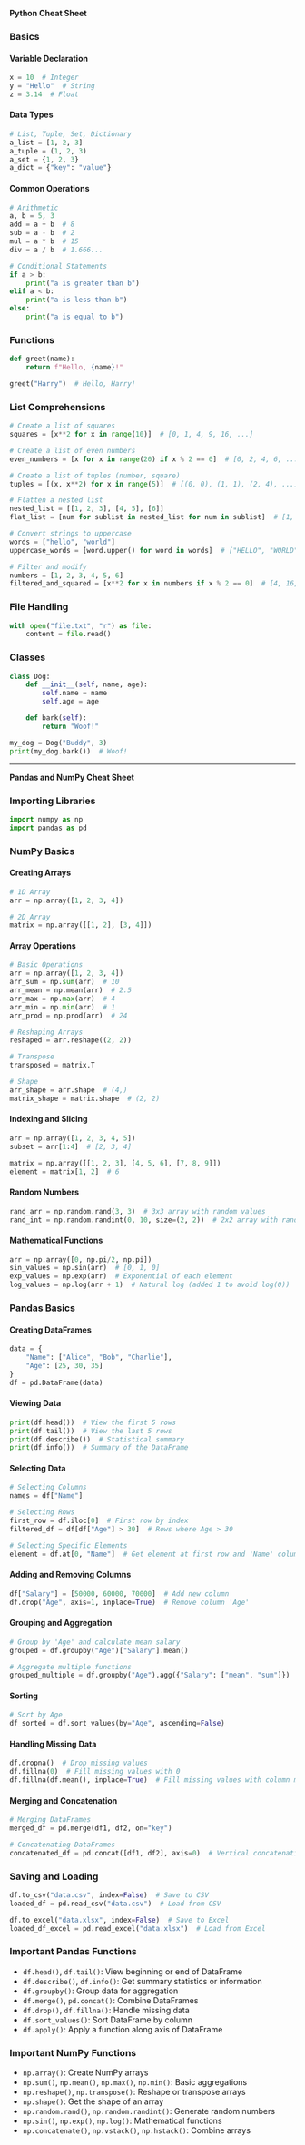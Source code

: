 **Python Cheat Sheet**

### Basics

#### Variable Declaration

```python
x = 10  # Integer
y = "Hello"  # String
z = 3.14  # Float
```

#### Data Types

```python
# List, Tuple, Set, Dictionary
a_list = [1, 2, 3]
a_tuple = (1, 2, 3)
a_set = {1, 2, 3}
a_dict = {"key": "value"}
```

#### Common Operations

```python
# Arithmetic
a, b = 5, 3
add = a + b  # 8
sub = a - b  # 2
mul = a * b  # 15
div = a / b  # 1.666...

# Conditional Statements
if a > b:
    print("a is greater than b")
elif a < b:
    print("a is less than b")
else:
    print("a is equal to b")
```

### Functions

```python
def greet(name):
    return f"Hello, {name}!"

greet("Harry")  # Hello, Harry!
```

### List Comprehensions

```python
# Create a list of squares
squares = [x**2 for x in range(10)]  # [0, 1, 4, 9, 16, ...]

# Create a list of even numbers
even_numbers = [x for x in range(20) if x % 2 == 0]  # [0, 2, 4, 6, ...]

# Create a list of tuples (number, square)
tuples = [(x, x**2) for x in range(5)]  # [(0, 0), (1, 1), (2, 4), ...]

# Flatten a nested list
nested_list = [[1, 2, 3], [4, 5], [6]]
flat_list = [num for sublist in nested_list for num in sublist]  # [1, 2, 3, 4, 5, 6]

# Convert strings to uppercase
words = ["hello", "world"]
uppercase_words = [word.upper() for word in words]  # ["HELLO", "WORLD"]

# Filter and modify
numbers = [1, 2, 3, 4, 5, 6]
filtered_and_squared = [x**2 for x in numbers if x % 2 == 0]  # [4, 16, 36]
```

### File Handling

```python
with open("file.txt", "r") as file:
    content = file.read()
```

### Classes

```python
class Dog:
    def __init__(self, name, age):
        self.name = name
        self.age = age

    def bark(self):
        return "Woof!"

my_dog = Dog("Buddy", 3)
print(my_dog.bark())  # Woof!
```

---

**Pandas and NumPy Cheat Sheet**

### Importing Libraries

```python
import numpy as np
import pandas as pd
```

### NumPy Basics

#### Creating Arrays

```python
# 1D Array
arr = np.array([1, 2, 3, 4])

# 2D Array
matrix = np.array([[1, 2], [3, 4]])
```

#### Array Operations

```python
# Basic Operations
arr = np.array([1, 2, 3, 4])
arr_sum = np.sum(arr)  # 10
arr_mean = np.mean(arr)  # 2.5
arr_max = np.max(arr)  # 4
arr_min = np.min(arr)  # 1
arr_prod = np.prod(arr)  # 24

# Reshaping Arrays
reshaped = arr.reshape((2, 2))

# Transpose
transposed = matrix.T

# Shape
arr_shape = arr.shape  # (4,)
matrix_shape = matrix.shape  # (2, 2)
```

#### Indexing and Slicing

```python
arr = np.array([1, 2, 3, 4, 5])
subset = arr[1:4]  # [2, 3, 4]

matrix = np.array([[1, 2, 3], [4, 5, 6], [7, 8, 9]])
element = matrix[1, 2]  # 6
```

#### Random Numbers

```python
rand_arr = np.random.rand(3, 3)  # 3x3 array with random values
rand_int = np.random.randint(0, 10, size=(2, 2))  # 2x2 array with random integers between 0 and 9
```

#### Mathematical Functions

```python
arr = np.array([0, np.pi/2, np.pi])
sin_values = np.sin(arr)  # [0, 1, 0]
exp_values = np.exp(arr)  # Exponential of each element
log_values = np.log(arr + 1)  # Natural log (added 1 to avoid log(0))
```

### Pandas Basics

#### Creating DataFrames

```python
data = {
    "Name": ["Alice", "Bob", "Charlie"],
    "Age": [25, 30, 35]
}
df = pd.DataFrame(data)
```

#### Viewing Data

```python
print(df.head())  # View the first 5 rows
print(df.tail())  # View the last 5 rows
print(df.describe())  # Statistical summary
print(df.info())  # Summary of the DataFrame
```

#### Selecting Data

```python
# Selecting Columns
names = df["Name"]

# Selecting Rows
first_row = df.iloc[0]  # First row by index
filtered_df = df[df["Age"] > 30]  # Rows where Age > 30

# Selecting Specific Elements
element = df.at[0, "Name"]  # Get element at first row and 'Name' column
```

#### Adding and Removing Columns

```python
df["Salary"] = [50000, 60000, 70000]  # Add new column
df.drop("Age", axis=1, inplace=True)  # Remove column 'Age'
```

#### Grouping and Aggregation

```python
# Group by 'Age' and calculate mean salary
grouped = df.groupby("Age")["Salary"].mean()

# Aggregate multiple functions
grouped_multiple = df.groupby("Age").agg({"Salary": ["mean", "sum"]})
```

#### Sorting

```python
# Sort by Age
df_sorted = df.sort_values(by="Age", ascending=False)
```

#### Handling Missing Data

```python
df.dropna()  # Drop missing values
df.fillna(0)  # Fill missing values with 0
df.fillna(df.mean(), inplace=True)  # Fill missing values with column mean
```

#### Merging and Concatenation

```python
# Merging DataFrames
merged_df = pd.merge(df1, df2, on="key")

# Concatenating DataFrames
concatenated_df = pd.concat([df1, df2], axis=0)  # Vertical concatenation
```

### Saving and Loading

```python
df.to_csv("data.csv", index=False)  # Save to CSV
loaded_df = pd.read_csv("data.csv")  # Load from CSV

df.to_excel("data.xlsx", index=False)  # Save to Excel
loaded_df_excel = pd.read_excel("data.xlsx")  # Load from Excel
```

### Important Pandas Functions

- `df.head()`, `df.tail()`: View beginning or end of DataFrame
- `df.describe()`, `df.info()`: Get summary statistics or information
- `df.groupby()`: Group data for aggregation
- `df.merge()`, `pd.concat()`: Combine DataFrames
- `df.drop()`, `df.fillna()`: Handle missing data
- `df.sort_values()`: Sort DataFrame by column
- `df.apply()`: Apply a function along axis of DataFrame

### Important NumPy Functions

- `np.array()`: Create NumPy arrays
- `np.sum()`, `np.mean()`, `np.max()`, `np.min()`: Basic aggregations
- `np.reshape()`, `np.transpose()`: Reshape or transpose arrays
- `np.shape()`: Get the shape of an array
- `np.random.rand()`, `np.random.randint()`: Generate random numbers
- `np.sin()`, `np.exp()`, `np.log()`: Mathematical functions
- `np.concatenate()`, `np.vstack()`, `np.hstack()`: Combine arrays
